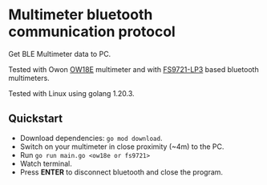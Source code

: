 # Multimeter bluetooth communication protocol

Get BLE Multimeter data to PC.

Tested with Owon [OW18E](/multimeter/OWON/README.md) multimeter and with [FS9721-LP3](/multimeter/FS9721-LP3/README.md) based bluetooth multimeters.

Tested with Linux using golang 1.20.3.

## Quickstart

* Download dependencies: `go mod download`.
* Switch on your multimeter in close proximity (~4m) to the PC.
* Run `go run main.go <ow18e or fs9721>`
* Watch terminal.
* Press **ENTER** to disconnect bluetooth and close the program.
